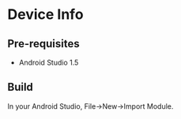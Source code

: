 # Device Info
## Pre-requisites
- Android Studio 1.5
## Build
In your Android Studio, File->New->Import Module.
